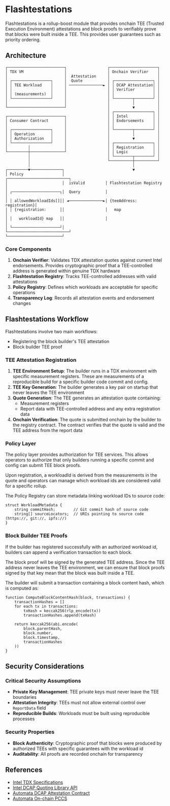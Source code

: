 # Flashtestations

Flashtestations is a rollup-boost module that provides onchain TEE (Trusted Execution Environment) attestations and block proofs to verifiably prove that blocks were built inside a TEE. This provides user guarantees such as priority ordering.

## Architecture

```
┌─────────────────────────┐                  ┌─────────────────────┐
│ TDX VM                  │                  │ Onchain Verifier    │
│                         │  Attestation     │                     │
│ ┌─────────────────┐     │  Quote           │ ┌─────────────────┐ │
│ │ TEE Workload    │     │ ───────────────► │ │ DCAP Attestation│ │
│ │                 │     │                  │ │ Verifier        │ │
│ │ (measurements)  │     │                  │ │                 │ │
│ └─────────────────┘     │                  │ └────────┬────────┘ │
│                         │                  │          │          │
└─────────────────────────┘                  │          ▼          │
                                             │ ┌─────────────────┐ │
┌─────────────────────────┐                  │ │ Intel           │ │
│ Consumer Contract       │                  │ │ Endorsements    │ │
│                         │                  │ │                 │ │
│ ┌─────────────────┐     │                  │ └────────┬────────┘ │
│ │ Operation       │     │                  │          │          │
│ │ Authorization   │     │                  │          ▼          │
│ └─────────────────┘     │                  │ ┌─────────────────┐ │
│         │               │                  │ │ Registration    │ │
└─────────┼───────────────┘                  │ │ Logic           │ │
          │                                  │ └────────┬────────┘ │
          │                                  └──────────┼──────────┘
          │                                             │
┌─────────▼──────────────┐                              ▼
│ Policy                 │                  ┌───────────────────────────┐
│                        │  isValid         │ Flashtestation Registry   │
│ ┌─────────────────────┐│  Query           │                           │
│ │ allowedWorkloadIds[]││ ◄───────────────►│ {teeAddress: registration}│
│ │ {registration:      ││                  │   map                     │
│ │   workloadId} map   ││                  │                           │
│ └─────────────────────┘│                  └───────────────────────────┘
└────────────────────────┘
```

### Core Components

1. **Onchain Verifier**: Validates TDX attestation quotes against current Intel endorsements. Provides cryptographic proof that a TEE-controlled address is generated within genuine TDX hardware
2. **Flashtestation Registry**: Tracks TEE-controlled addresses with valid attestations
3. **Policy Registry**: Defines which workloads are acceptable for specific operations
4. **Transparency Log**: Records all attestation events and endorsement changes

## Flashtestations Workflow

Flashtestations involve two main workflows:

- Registering the block builder's TEE attestation 
- Block builder TEE proof

### TEE Attestation Registration

1. **TEE Environment Setup**: The builder runs in a TDX environment with specific measurement registers. These are measurements of a reproducible build for a specific builder code commit and config.
2. **TEE Key Generation**: The builder generates a key pair on startup that never leaves the TEE environment
3. **Quote Generation**: The TEE generates an attestation quote containing:
   - Measurement registers
   - Report data with TEE-controlled address and any extra registration data
3. **Onchain Verification**: The quote is submitted onchain by the builder to the registry contract. The contract verifies that the quote is valid and the TEE address from the report data

### Policy Layer

The policy layer provides authorization for TEE services. This allows operators to authorize that only builders running a specific commit and config can submit TEE block proofs. 

Upon registration, a workloadId is derived from the measurements in the quote and operators can manage which workload ids are considered valid for a specific rollup.

The Policy Registry can store metadata linking workload IDs to source code:

```solidity
struct WorkloadMetadata {
    string commitHash;        // Git commit hash of source code
    string[] sourceLocators;  // URIs pointing to source code (https://, git://, ipfs://)
}
```

### Block Builder TEE Proofs

If the builder has registered successfully with an authorized workload id, builders can append a verification transaction to each block.

The block proof will be signed by the generated TEE address. Since the TEE address never leaves the TEE environment, we can ensure that block proofs signed by that key mean that the block was built inside a TEE.

The builder will submit a transaction containing a block content hash, which is computed as:

```solidity
function ComputeBlockContentHash(block, transactions) {
    transactionHashes = []
    for each tx in transactions:
        txHash = keccak256(rlp_encode(tx))
        transactionHashes.append(txHash)
    
    return keccak256(abi.encode(
        block.parentHash,
        block.number,
        block.timestamp,
        transactionHashes
    ))
}
```

## Security Considerations

### Critical Security Assumptions

- **Private Key Management**: TEE private keys must never leave the TEE boundaries
- **Attestation Integrity**: TEEs must not allow external control over `ReportData` field
- **Reproducible Builds**: Workloads must be built using reproducible processes

### Security Properties

- **Block Authenticity**: Cryptographic proof that blocks were produced by authorized TEEs with specific guarantees with the workload id
- **Auditability**: All proofs are recorded onchain for transparency

## References

- [Intel TDX Specifications](https://www.intel.com/content/www/us/en/developer/tools/trust-domain-extensions/documentation.html)
- [Intel DCAP Quoting Library API](https://download.01.org/intel-sgx/latest/dcap-latest/linux/docs/Intel_TDX_DCAP_Quoting_Library_API.pdf)
- [Automata DCAP Attestation Contract](https://github.com/automata-network/automata-dcap-attestation)
- [Automata On-chain PCCS](https://github.com/automata-network/automata-on-chain-pccs)
